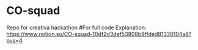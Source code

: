 # CO-squad
Repo for creativa hackathon
#For full code Explanation:
https://www.notion.so/CO-squad-10df2d3def53808b9ffded81330104a8?pvs=4
